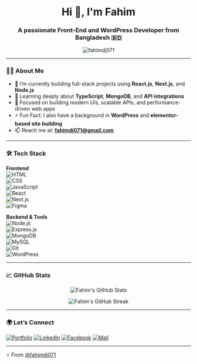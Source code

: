 <h1 align="center">Hi 👋, I'm Fahim</h1>
<h3 align="center">A passionate Front-End and WordPress Developer from Bangladesh 🇧🇩</h3>

<p align="center">
  <img src="https://komarev.com/ghpvc/?username=fahimdj071&label=Profile%20views&color=0e75b6&style=flat" alt="fahimdj071" />
</p>

---

### 👨‍💻 About Me

- 🔭 I’m currently building full-stack projects using **React.js**, **Next.js**, and **Node.js**
- 🌱 Learning deeply about **TypeScript**, **MongoDB**, and **API integrations**
- 🧠 Focused on building modern UIs, scalable APIs, and performance-driven web apps
- ⚡ Fun Fact: I also have a background in **WordPress** and **elementor-based site building**
- 📫 Reach me at: **fahimdj071@gmail.com**

---

### 🛠️ Tech Stack

**Frontend**  
![HTML](https://img.shields.io/badge/-HTML5-E34F26?logo=html5&logoColor=white)  
![CSS](https://img.shields.io/badge/-CSS3-1572B6?logo=css3&logoColor=white)  
![JavaScript](https://img.shields.io/badge/-JavaScript-F7DF1E?logo=javascript&logoColor=black)  
![React](https://img.shields.io/badge/-React-61DAFB?logo=react&logoColor=black)  
![Next.js](https://img.shields.io/badge/-Next.js-000000?logo=next.js&logoColor=white)  
![Figma](https://img.shields.io/badge/-Figma-F24E1E?logo=figma&logoColor=white)

**Backend & Tools**  
![Node.js](https://img.shields.io/badge/-Node.js-339933?logo=node.js&logoColor=white)  
![Express.js](https://img.shields.io/badge/-Express.js-000000?logo=express&logoColor=white)  
![MongoDB](https://img.shields.io/badge/-MongoDB-47A248?logo=mongodb&logoColor=white)  
![MySQL](https://img.shields.io/badge/-MySQL-4479A1?logo=mysql&logoColor=white)  
![Git](https://img.shields.io/badge/-Git-F05032?logo=git&logoColor=white)  
![WordPress](https://img.shields.io/badge/-WordPress-21759B?logo=wordpress&logoColor=white)

---

### 📈 GitHub Stats

<p align="center">
  <img src="https://github-readme-stats.vercel.app/api?username=al-redowan&show_icons=true&theme=tokyonight" alt="Fahim's GitHub Stats" />
</p>

<p align="center">
  <img src="https://github-readme-streak-stats.herokuapp.com/?user=al-redowan&theme=tokyonight" alt="Fahim's GitHub Streak" />
</p>

---

### 🌍 Let’s Connect

[![Portfolio](https://img.shields.io/badge/-Portfolio-000?style=flat&logo=vercel&logoColor=white)](https://self.so/al-redowan-ahamed-fahim)
[![LinkedIn](https://img.shields.io/badge/-LinkedIn-0A66C2?logo=linkedin&logoColor=white)](https://www.linkedin.com/in/your-link-here)
[![Facebook](https://img.shields.io/badge/-Facebook-1877F2?logo=facebook&logoColor=white)](https://facebook.com/your-profile)
[![Mail](https://img.shields.io/badge/-Gmail-EA4335?logo=gmail&logoColor=white)](mailto:fahimdj071@gmail.com)

---

⭐️ From [@fahimdj071](https://github.com/fahimdj071)
